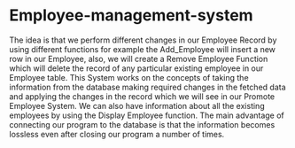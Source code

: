 # Employee-management-system
The idea is that we perform different changes in our Employee Record by using different functions for example the Add_Employee will insert a new row in our Employee, also, we will create a Remove Employee Function which will delete the record of any particular existing employee in our Employee table. This System works on the concepts of taking the information from the database making required changes in the fetched data and applying the changes in the record which we will see in our Promote Employee System. We can also have information about all the existing employees by using the Display Employee function. The main advantage of connecting our program to the database is that the information becomes lossless even after closing our program a number of times.
